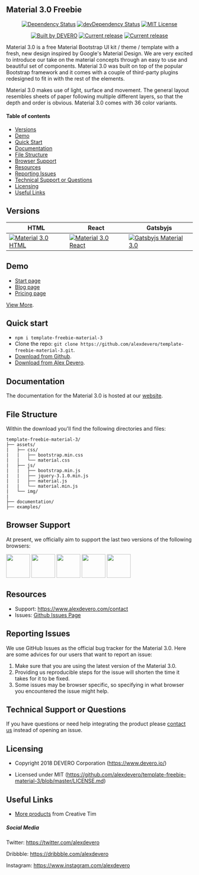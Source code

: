 ## Material 3.0 Freebie

<p align="center">
  <a href="https://david-dm.org/alexdevero/template-freebie-material-3"><img alt="Dependency Status" src="https://david-dm.org/alexdevero/template-freebie-material-3.svg?style=flat"></a>
  <a href="https://david-dm.org/alexdevero/template-freebie-material-3?type=dev"><img alt="devDependency Status" src="https://david-dm.org/alexdevero/template-freebie-material-3/dev-status.svg?style=flat"></a>
  <a href="http://opensource.org/licenses/MIT"><img alt="MIT License" src="https://badgen.net/badge/license/MIT/blue"></a>
</p>

<p align="center">
  <a href="https://alexdevero.com"><img alt="Built by DEVERO" src="https://badgen.net/badge/Built%20by/DEVERO/d30320"></a>
  <a href="https://github.com/alexdevero/template-freebie-material-3/releases"><img alt="Current release" src="https://badgen.net/github/release/alexdevero/template-freebie-material-3"></a>
  <a href="https://twitter.com/intent/tweet?url=https%3A%2F%2Fgithub.com%2Falexdevero%2Ftemplate-freebie-material-3&amp;text=Check%20out%20this%20awesome%20Material%20UI%20kit%20%2F%20theme%20%2F%20template%20Freebie%20on%20Github!&amp;hashtags=webdesign%2Cfreebie%2Cdesign"><img alt="Current release" src="https://badgen.net/badge//twitter?icon=twitter"></a>
</p>

Material 3.0 is a free Material Bootstrap UI kit / theme / template with a fresh, new design inspired by Google's Material Design. We are very excited to introduce our take on the material concepts through an easy to use and beautiful set of components. Material 3.0 was built on top of the popular Bootstrap framework and it comes with a couple of third-party plugins redesigned to fit in with the rest of the elements.

Material 3.0 makes use of light, surface and movement. The general layout resembles sheets of paper following multiple different layers, so that the depth and order is obvious. Material 3.0 comes with 36 color variants.

#### Table of contents

* [Versions](#versions)
* [Demo](#demo)
* [Quick Start](#quick-start)
* [Documentation](#documentation)
* [File Structure](#file-structure)
* [Browser Support](#browser-support)
* [Resources](#resources)
* [Reporting Issues](#reporting-issues)
* [Technical Support or Questions](#technical-support-or-questions)
* [Licensing](#licensing)
* [Useful Links](#useful-links)

## Versions

| HTML | React | Gatsbyjs|
| --- | --- | --- |
| [![Material 3.0  HTML](https://cdn.rawgit.com/alexdevero/template-freebie-material-3/master/docs/logo-html.svg)](https://www.x.com/material-dashboard)  | [![Material 3.0  React](https://cdn.rawgit.com/alexdevero/template-freebie-material-3/master/docs/logo-react.svg)](https://www.x.com/material-dashboard-react)  | [![Gatsbyjs Material 3.0](https://cdn.rawgit.com/alexdevero/template-freebie-material-3/master/docs/logo-gatsbyjs.svg)](https://www.x.com/gatsbyjs-material-dashboard)  |

## Demo

- [Start page](https://index.html)
- [Blog page](https://blog.html)
- [Pricing page ](https://pricing.html)

[View More](https://.html).


## Quick start

- `npm i template-freebie-material-3`
- Clone the repo: `git clone https://github.com/alexdevero/template-freebie-material-3.git`.
- [Download from Github](https://github.com/alexdevero/template-freebie-material-3/archive/master.zip).
- [Download from Alex Devero](https://www.alexdevero.com/product/template-freebie-material-3).

## Documentation

The documentation for the Material 3.0 is hosted at our [website](https://demos.alexdevero.com/template-freebie-material-3/docs/index.html).

## File Structure

Within the download you'll find the following directories and files:

```
template-freebie-material-3/
├── assets/
|   ├── css/
|   |   ├── bootstrap.min.css
|   |   └── material.css
|   ├── js/
|   |   ├── bootstrap.min.js
|   |   ├── jquery-3.1.0.min.js
|   |   ├── material.js
|   |   └── material.min.js
|   └── img/
|
├── documentation/
├── examples/

```

## Browser Support

At present, we officially aim to support the last two versions of the following browsers:

<img src="https://s3.amazonaws.com/creativetim_bucket/github/browser/chrome.png" width="64" height="64"> <img src="https://s3.amazonaws.com/creativetim_bucket/github/browser/firefox.png" width="64" height="64"> <img src="https://s3.amazonaws.com/creativetim_bucket/github/browser/edge.png" width="64" height="64"> <img src="https://s3.amazonaws.com/creativetim_bucket/github/browser/safari.png" width="64" height="64"> <img src="https://s3.amazonaws.com/creativetim_bucket/github/browser/opera.png" width="64" height="64">

## Resources
<!-- - Demo: <https://demos.alexdevero.com/alexdeveroindex.html> -->
<!-- - Download Page: <https://www.alexdevero.com/product/template-freebie-material-3> -->
<!-- - Documentation: <https://demos.alexdevero.com/template-freebie-material-3/docs/index.html> -->
<!-- - License Agreement: <https://www.alexdevero.com/license> -->
- Support: <https://www.alexdevero.com/contact>
- Issues: [Github Issues Page](https://github.com/alexdevero/template-freebie-material-3/issues)

## Reporting Issues

We use GitHub Issues as the official bug tracker for the Material 3.0. Here are some advices for our users that want to report an issue:

1. Make sure that you are using the latest version of the Material 3.0.
2. Providing us reproducible steps for the issue will shorten the time it takes for it to be fixed.
3. Some issues may be browser specific, so specifying in what browser you encountered the issue might help.

## Technical Support or Questions

If you have questions or need help integrating the product please [contact us](https://www.alexdevero.com/contact) instead of opening an issue.

## Licensing

- Copyright 2018 DEVERO Corporation (https://www.devero.io/)

- Licensed under MIT (https://github.com/alexdevero/template-freebie-material-3/blob/master/LICENSE.md)

## Useful Links

- [More products](https://www.creativemarket.com/alexdevero) from Creative Tim

##### Social Media

Twitter: <https://twitter.com/alexdevero>

<!-- Facebook: <https://www.facebook.com/devero> -->

Dribbble: <https://dribbble.com/alexdevero>

Instagram: <https://www.instagram.com/alexdevero>
